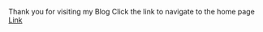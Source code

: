 Thank you for visiting my Blog
Click the link to navigate to the home page
<a href="https://our-place-in-the-universe.github.io/Blog/home">Link</a>
